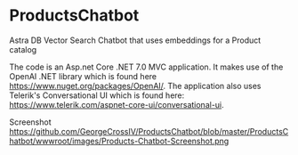 # ProductsChatbot
Astra DB Vector Search Chatbot that uses embeddings for a Product catalog

The code is an Asp.net Core .NET 7.0 MVC application. It makes use of the OpenAI .NET library which is found here https://www.nuget.org/packages/OpenAI/. The application also uses Telerik's Conversational UI which is found here: https://www.telerik.com/aspnet-core-ui/conversational-ui. 

Screenshot
https://github.com/GeorgeCrossIV/ProductsChatbot/blob/master/ProductsChatbot/wwwroot/images/Products-Chatbot-Screenshot.png

